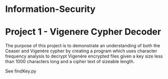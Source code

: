 # Information-Security

# Project 1 - Vigenere Cypher Decoder
The purpose of this project is to demonstrate an understanding of both the Ceaser and Vigenère cypher by creating a program which uses character frequency analysis to decrypt Vigenère encrypted files given a key size less than 1000 characters long and a cipher text of sizeable length.

See findKey.py
